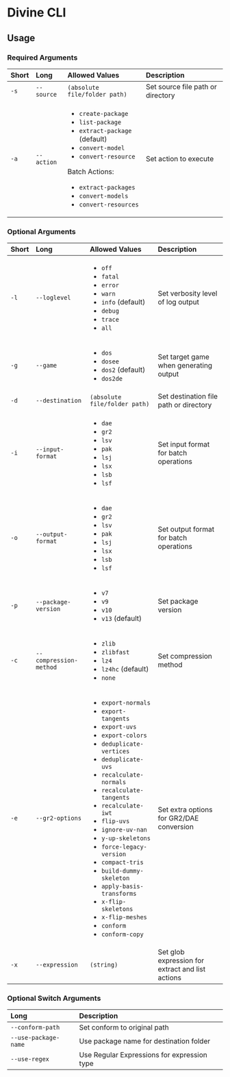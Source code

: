 <!-- TITLE: Divine CLI -->

# Divine CLI
## Usage

### Required Arguments

Short | Long | Allowed Values | Description
 :--- | :--- | :--- | :---
`-s` | `--source` | `(absolute file/folder path)` | Set source file path or directory
`-a` | `--action` | <ul><li>`create-package`<li>`list-package`<li>`extract-package` (default)<li>`convert-model`<li>`convert-resource`</ul>Batch Actions:<ul><li>`extract-packages`<li>`convert-models`<li>`convert-resources`</ul> | Set action to execute

### Optional Arguments

Short | Long | Allowed Values | Description
:--- | :--- | :--- | :---
`-l` | `--loglevel` | <ul><li>`off`<li>`fatal`<li>`error`<li>`warn`<li>`info` (default)<li>`debug`<li>`trace`<li>`all`</ul> | Set verbosity level of log output
`-g` | `--game` | <ul><li>`dos`<li>`dosee`<li>`dos2` (default)<li>`dos2de`</ul> | Set target game when generating output
`-d` | `--destination` | `(absolute file/folder path)` | Set destination file path or directory
`-i` | `--input-format` | <ul><li>`dae`<li>`gr2`<li>`lsv`<li>`pak`<li>`lsj`<li>`lsx`<li>`lsb`<li>`lsf`</ul> | Set input format for batch operations
`-o` | `--output-format` | <ul><li>`dae`<li>`gr2`<li>`lsv`<li>`pak`<li>`lsj`<li>`lsx`<li>`lsb`<li>`lsf`</ul> | Set output format for batch operations
`-p` | `--package-version` | <ul><li>`v7`<li>`v9`<li>`v10`<li>`v13` (default)</ul> | Set package version
`-c` | `--compression-method` | <ul><li>`zlib`<li>`zlibfast`<li>`lz4`<li>`lz4hc` (default)<li>`none`</ul> | Set compression method
`-e` | `--gr2-options` | <ul><li>`export-normals`<li>`export-tangents`<li>`export-uvs`<li>`export-colors`<li>`deduplicate-vertices`<li>`deduplicate-uvs`<li>`recalculate-normals`<li>`recalculate-tangents`<li>`recalculate-iwt`<li>`flip-uvs`<li>`ignore-uv-nan`<li>`y-up-skeletons`<li>`force-legacy-version`<li>`compact-tris`<li>`build-dummy-skeleton`<li>`apply-basis-transforms`<li>`x-flip-skeletons`<li>`x-flip-meshes`<li>`conform`<li>`conform-copy`</ul> | Set extra options for GR2/DAE conversion
`-x` | `--expression` | `(string)` | Set glob expression for extract and list actions

### Optional Switch Arguments

Long | Description
:--- | :---
`--conform-path` | Set conform to original path
`--use-package-name` | Use package name for destination folder
`--use-regex` | Use Regular Expressions for expression type